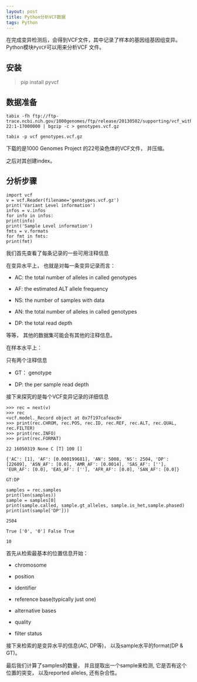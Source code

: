 ```yaml
---
layout: post
title: Python分析VCF数据
tags: Python
---
```


在完成变异检测后，会得到VCF文件，其中记录了样本的基因组基因组变异。Python模块`PyVCF`可以用来分析VCF 文件。

## 安装

> pip install pyvcf

## 数据准备

```{bash}
tabix -fh ftp://ftp-trace.ncbi.nih.gov/1000genomes/ftp/release/20130502/supporting/vcf_with_sample_level_annotation/ALL.chr22.phase3_shapeit2_mvncall_integrated_v5_extra_anno.20130502.genotypes.vcf.gz 22:1-17000000 | bgzip -c > genotypes.vcf.gz

tabix -p vcf genotypes.vcf.gz
```

下载的是1000 Genomes Project 的22号染色体的VCF文件， 并压缩。

之后对其创建index。

## 分析步骤

```{python}
import vcf
v = vcf.Reader(filename='genotypes.vcf.gz')
print('Variant Level information')
infos = v.infos
for info in infos:
print(info)
print('Sample Level information')
fmts = v.formats
for fmt in fmts:
print(fmt)
```

我们首先查看了每条记录的一些可用注释信息

在变异水平上， 也就是对每一条变异记录而言：

-   AC: the total number of alleles in called genotypes

-   AF: the estimated ALT allele frequency

-   NS: the number of samples with data

-   AN: the total number of alleles in called genotypes

-   DP: the total read depth

等等， 其他的数据集可能会有其他的注释信息。

在样本水平上：

只有两个注释信息

-   GT： genotype

-   DP: the per sample read depth

接下来探究的是每个VCF变异记录的详细信息

```{python}
>>> rec = next(v)
>>> rec
<vcf.model._Record object at 0x7f197cafeac0>
>>> print(rec.CHROM, rec.POS, rec.ID, rec.REF, rec.ALT, rec.QUAL, rec.FILTER)
>>> print(rec.INFO)
>>> print(rec.FORMAT)
```

```{python}
22 16050319 None C [T] 100 []

{'AC': [1], 'AF': [0.000199681], 'AN': 5008, 'NS': 2504, 'DP': [22609], 'ASN_AF': [0.0], 'AMR_AF': [0.0014], 'SAS_AF': [''], 'EUR_AF': [0.0], 'EAS_AF': [''], 'AFR_AF': [0.0], 'SAN_AF': [0.0]}

GT:DP
```

```{python}
samples = rec.samples
print(len(samples))
sample = samples[0]
print(sample.called, sample.gt_alleles, sample.is_het,sample.phased)
print(int(sample['DP']))
```

```{python}
2504

True ['0', '0'] False True

10
```

首先从检索最基本的位置信息开始：

-    chromosome

-   position

-   identifier

-   reference base(typically just one)

-   alternative bases

-   quality

-   filter status

接下来检索的是变异水平的信息(AC, DP等)， 以及sample水平的format(DP & GT)。

最后我们计算了samples的数量， 并且提取出一个sample来检测, 它是否有这个位置的突变， 以及reported alleles, 还有杂合性。
